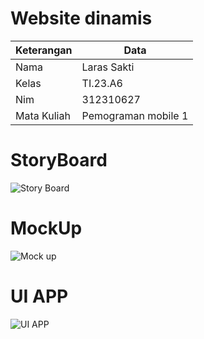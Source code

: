 # Website dinamis
| Keterangan | Data |
| ----|-----|
| Nama | Laras Sakti |
| Kelas | TI.23.A6 |
| Nim | 312310627 |
| Mata Kuliah | Pemograman mobile 1 |

# StoryBoard

![Story Board](https://github.com/user-attachments/assets/154fb47b-19e2-4f73-a79d-1f0ef1b5f405)

# MockUp

![Mock up](https://github.com/user-attachments/assets/378fe82d-7511-4cd3-a62b-348a387380b0)

# UI APP

![UI APP](https://github.com/user-attachments/assets/86ae9ab1-898d-43de-a8de-219f629964a0)



